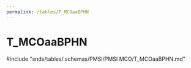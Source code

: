 ```yaml
---
permalink: /tables/T_MCOaaBPHN
---
```

# T\_MCOaaBPHN
<!-- SPDX-License-Identifier: MPL-2.0 -->

<!-- ATTENTION : Ne pas supprimer ou modifier la ligne ci-dessous -->
#include "snds/tables/.schemas/PMSI/PMSI MCO/T_MCOaaBPHN.md"
<!-- ATTENTION : Ne pas supprimer ou modifier la ligne ci-dessus -->
